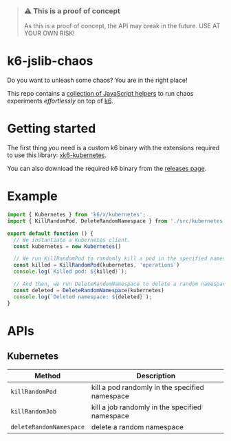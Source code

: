 > ### ⚠️ This is a proof of concept
>
> As this is a proof of concept, the API may break in the future. USE AT YOUR OWN RISK!

# k6-jslib-chaos

Do you want to unleash some chaos? You are in the right place!

This repo contains a [collection of JavaScript helpers](./src/chaos.js) to run chaos experiments *effortlessly* on top of [k6](https://k6.io).

# Getting started

The first thing you need is a custom k6 binary with the extensions required to use this library: [xk6-kubernetes](https://github.com/grafana/xk6-kubernetes). 

You can also download the required k6 binary from the [releases page](https://github.com/grafana/k6-jslib-chaos/releases).

# Example

```javascript
import { Kubernetes } from 'k6/x/kubernetes';
import { KillRandomPod, DeleteRandomNamespace } from './src/kubernetes.js';

export default function () {
  // We instantiate a Kubernetes client.
  const kubernetes = new Kubernetes()

  // We run KillRandomPod to randomly kill a pod in the specified namespace.
  const killed = KillRandomPod(kubernetes, 'operations')
  console.log(`Killed pod: ${killed}`);

  // And then, we run DeleteRandomNamespace to delete a random namespace.
  const deleted = DeleteRandomNamespace(kubernetes)
  console.log(`Deleted namespace: ${deleted}`);
}
```

# APIs

## Kubernetes

| Method | Description |
| -------- | ---- |
| `killRandomPod` | kill a pod randomly in the specified namespace |
| `killRandomJob` | kill a job randomly in the specified namespace |
| `deleteRandomNamespace` | delete a random namespace |

